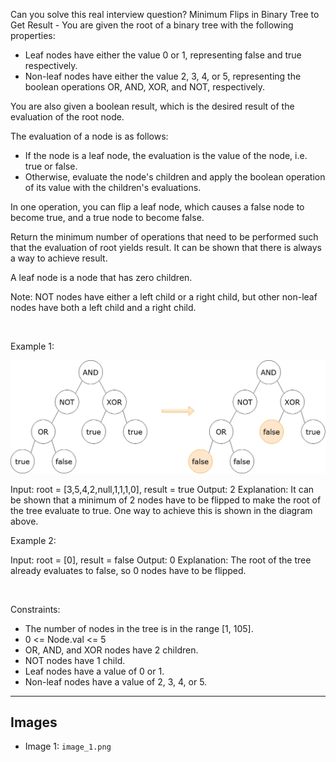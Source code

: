 Can you solve this real interview question? Minimum Flips in Binary Tree to Get Result - You are given the root of a binary tree with the following properties:

 * Leaf nodes have either the value 0 or 1, representing false and true respectively.
 * Non-leaf nodes have either the value 2, 3, 4, or 5, representing the boolean operations OR, AND, XOR, and NOT, respectively.

You are also given a boolean result, which is the desired result of the evaluation of the root node.

The evaluation of a node is as follows:

 * If the node is a leaf node, the evaluation is the value of the node, i.e. true or false.
 * Otherwise, evaluate the node's children and apply the boolean operation of its value with the children's evaluations.

In one operation, you can flip a leaf node, which causes a false node to become true, and a true node to become false.

Return the minimum number of operations that need to be performed such that the evaluation of root yields result. It can be shown that there is always a way to achieve result.

A leaf node is a node that has zero children.

Note: NOT nodes have either a left child or a right child, but other non-leaf nodes have both a left child and a right child.

 

Example 1:

![Example 1](./image_1.png)


Input: root = [3,5,4,2,null,1,1,1,0], result = true
Output: 2
Explanation:
It can be shown that a minimum of 2 nodes have to be flipped to make the root of the tree
evaluate to true. One way to achieve this is shown in the diagram above.


Example 2:


Input: root = [0], result = false
Output: 0
Explanation:
The root of the tree already evaluates to false, so 0 nodes have to be flipped.


 

Constraints:

 * The number of nodes in the tree is in the range [1, 105].
 * 0 <= Node.val <= 5
 * OR, AND, and XOR nodes have 2 children.
 * NOT nodes have 1 child.
 * Leaf nodes have a value of 0 or 1.
 * Non-leaf nodes have a value of 2, 3, 4, or 5.

---

## Images

- Image 1: `image_1.png`
